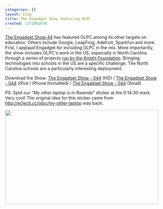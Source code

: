 ```yaml
---
categories: []
layout: blog
title: The Engadget Show featuring OLPC
created: 1372901670
---
```

<p><a href="http://www.engadget.com/2013/06/25/the-engadget-show-44/" target="_blank">The Engadget Show 44</a> has featured OLPC among its other targets on education. Others include Google, LeapFrog, Adafruit, Sparkfun and more. First, I applaud Engadget for including OLPC in the mix. More importantly, the show includes OLPC&#39;s work in the US, especially in North Carolina through a series of projects <a href="http://www.knightfoundation.org/press-room/press-release/2000-laptops-training-going-charlotte-lift-student/" target="_blank">run by the Knight Foundation</a>. Bringing technologies into schools in the US are a specific challenge. The North Carolina schools are a particularly interesting deployment.</p>
<p>Download the Show: <a href="http://serve.castfire.com/video/1784460/engadget_show_2013-06-25-094100.2500.mp4" target="_blank">The Engadget Show - 044</a> (HD) / <a href="http://serve.castfire.com/video/1784460/engadget_show_2013-06-25-094100.1100.mp4" target="_blank">The Engadget Show - 044</a> (iPod / iPhone formatted) / <a href="http://serve.castfire.com/video/1784460/engadget_show_2013-06-25-094100.500.mp4">The Engadget Show - 044</a> (Small)</p>
<p>PS: Spot our &quot;<em>My other laptop is in Rwanda</em>&quot; sticker at the 0:14:30 mark. Very cool! The original idea for this sticker came from <a href="http://eclecti.cc/olpc/my-other-laptop" target="_blank">http://eclecti.cc/olpc/my-other-laptop</a> way back.</p>
<p><a href="http://www.engadget.com/2013/06/25/the-engadget-show-44/" target="_blank"><img alt="" src="{{ site.baseurl }}/sites/default/files/u8/Screenshot%20-%2007032013%20-%2006%3A24%3A11%20PM.png" style="width: 500px; height: 307px;" /></a></p>
